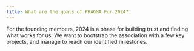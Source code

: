 ```yaml
---
title: What are the goals of PRAGMA For 2024?
---
```


For the founding members, 2024 is a phase for building trust and finding what works for us. We want to bootstrap the association with a few key projects, and manage to reach our identified milestones.
